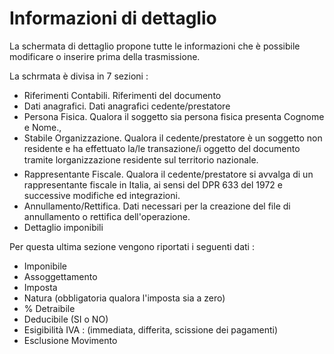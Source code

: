 
# Informazioni di dettaglio

La schermata di dettaglio propone tutte le informazioni che è possibile modificare o inserire prima della trasmissione.

La schrmata è divisa in 7 sezioni : 
* Riferimenti Contabili. Riferimenti del documento
* Dati anagrafici. Dati anagrafici cedente/prestatore
* Persona Fisica. Qualora il soggetto sia persona fisica presenta Cognome e Nome.,
* Stabile Organizzazione. Qualora il cedente/prestatore è un soggetto non residente e ha   effettuato la/le transazione/i oggetto del documento tramite lorganizzazione residente sul   territorio nazionale.
* Rappresentante Fiscale. Qualora il cedente/prestatore si avvalga di un rappresentante fiscale in   Italia, ai sensi del DPR 633 del 1972 e successive modifiche ed integrazioni.
* Annullamento/Rettifica. Dati necessari per la creazione del file di annullamento o rettifica   dell'operazione.
* Dettaglio imponibili

Per questa ultima sezione vengono riportati i seguenti dati : 
* Imponibile
* Assoggettamento
* Imposta
* Natura (obbligatoria qualora l'imposta sia a zero)
* % Detraibile
* Deducibile (SI o NO)
* Esigibilità IVA :  (immediata, differita, scissione dei pagamenti)
* Esclusione Movimento
